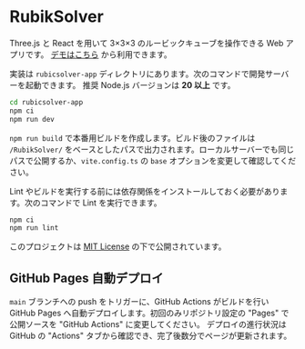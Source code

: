 # RubikSolver

Three.js と React を用いて 3×3×3 のルービックキューブを操作できる Web アプリです。
[デモはこちら](https://femon07.github.io/RubikSolver/) から利用できます。

実装は `rubicsolver-app` ディレクトリにあります。次のコマンドで開発サーバーを起動できます。
推奨 Node.js バージョンは **20 以上** です。

```bash
cd rubicsolver-app
npm ci
npm run dev
```

`npm run build` で本番用ビルドを作成します。ビルド後のファイルは `/RubikSolver/` をベースとしたパスで出力されます。ローカルサーバーでも同じパスで公開するか、`vite.config.ts` の `base` オプションを変更して確認してください。

Lint やビルドを実行する前には依存関係をインストールしておく必要があります。次のコマンドで Lint を実行できます。

```bash
npm ci
npm run lint
```

このプロジェクトは [MIT License](LICENSE) の下で公開されています。

## GitHub Pages 自動デプロイ

`main` ブランチへの push をトリガーに、GitHub Actions がビルドを行い
GitHub Pages へ自動デプロイします。初回のみリポジトリ設定の
"Pages" で公開ソースを "GitHub Actions" に変更してください。
デプロイの進行状況は GitHub の "Actions" タブから確認でき、完了後数分でページが更新されます。
